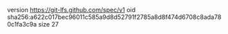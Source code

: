 version https://git-lfs.github.com/spec/v1
oid sha256:a622c017bec96011c585a9d8d52791f2785a8d8f474d6708c8ada780c1fa3c9a
size 27
